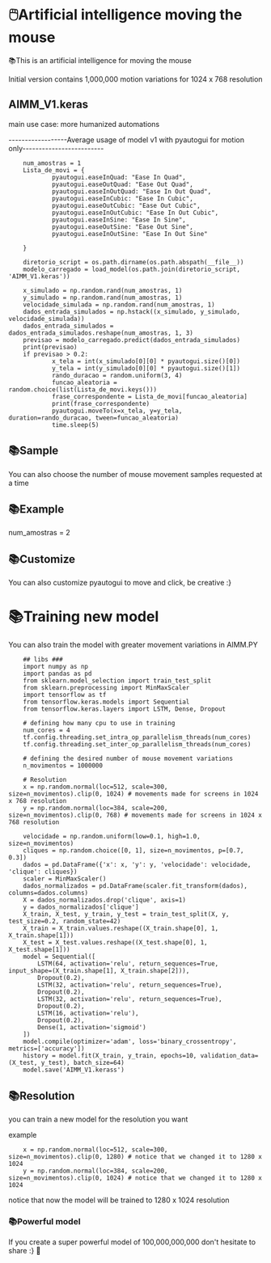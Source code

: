 # 🖱️Artificial intelligence moving the mouse 

📚This is an artificial intelligence for moving the mouse  


Initial version contains 1,000,000 motion variations for 1024 x 768 resolution

## AIMM_V1.keras

main use case:
more humanized automations


------------------Average usage of model v1 with pyautogui for motion only-------------------------
        
        num_amostras = 1  
        Lista_de_movi = {
                pyautogui.easeInQuad: "Ease In Quad",
                pyautogui.easeOutQuad: "Ease Out Quad",
                pyautogui.easeInOutQuad: "Ease In Out Quad",
                pyautogui.easeInCubic: "Ease In Cubic", 
                pyautogui.easeOutCubic: "Ease Out Cubic", 
                pyautogui.easeInOutCubic: "Ease In Out Cubic", 
                pyautogui.easeInSine: "Ease In Sine", 
                pyautogui.easeOutSine: "Ease Out Sine", 
                pyautogui.easeInOutSine: "Ease In Out Sine"

        }

        diretorio_script = os.path.dirname(os.path.abspath(__file__))
        modelo_carregado = load_model(os.path.join(diretorio_script, 'AIMM_V1.keras'))
        
        x_simulado = np.random.rand(num_amostras, 1) 
        y_simulado = np.random.rand(num_amostras, 1) 
        velocidade_simulada = np.random.rand(num_amostras, 1)  
        dados_entrada_simulados = np.hstack((x_simulado, y_simulado, velocidade_simulada))
        dados_entrada_simulados = dados_entrada_simulados.reshape(num_amostras, 1, 3)
        previsao = modelo_carregado.predict(dados_entrada_simulados)
        print(previsao)
        if previsao > 0.2:
                x_tela = int(x_simulado[0][0] * pyautogui.size()[0])
                y_tela = int(y_simulado[0][0] * pyautogui.size()[1])
                rando_duracao = random.uniform(3, 4)
                funcao_aleatoria = random.choice(list(Lista_de_movi.keys()))
                frase_correspondente = Lista_de_movi[funcao_aleatoria]
                print(frase_correspondente)
                pyautogui.moveTo(x=x_tela, y=y_tela, duration=rando_duracao, tween=funcao_aleatoria)
                time.sleep(5)

## 📚Sample 
You can also choose the number of mouse movement samples requested at a time
## 📚Example
num_amostras = 2 

## 📚Customize 

You can also customize pyautogui to move and click, be creative :}
# 📚Training new model

You can also train the model with greater movement variations in AIMM.PY
        
        ## libs ###
        import numpy as np
        import pandas as pd
        from sklearn.model_selection import train_test_split
        from sklearn.preprocessing import MinMaxScaler
        import tensorflow as tf
        from tensorflow.keras.models import Sequential
        from tensorflow.keras.layers import LSTM, Dense, Dropout
        
        # defining how many cpu to use in training
        num_cores = 4
        tf.config.threading.set_intra_op_parallelism_threads(num_cores)
        tf.config.threading.set_inter_op_parallelism_threads(num_cores)
        
        # defining the desired number of mouse movement variations
        n_movimentos = 1000000
        
        # Resolution
        x = np.random.normal(loc=512, scale=300, size=n_movimentos).clip(0, 1024) # movements made for screens in 1024 x 768 resolution
        y = np.random.normal(loc=384, scale=200, size=n_movimentos).clip(0, 768) # movements made for screens in 1024 x 768 resolution
        
        velocidade = np.random.uniform(low=0.1, high=1.0, size=n_movimentos)
        cliques = np.random.choice([0, 1], size=n_movimentos, p=[0.7, 0.3])
        dados = pd.DataFrame({'x': x, 'y': y, 'velocidade': velocidade, 'clique': cliques})
        scaler = MinMaxScaler()
        dados_normalizados = pd.DataFrame(scaler.fit_transform(dados), columns=dados.columns)
        X = dados_normalizados.drop('clique', axis=1)
        y = dados_normalizados['clique']
        X_train, X_test, y_train, y_test = train_test_split(X, y, test_size=0.2, random_state=42)
        X_train = X_train.values.reshape((X_train.shape[0], 1, X_train.shape[1]))
        X_test = X_test.values.reshape((X_test.shape[0], 1, X_test.shape[1]))
        model = Sequential([
            LSTM(64, activation='relu', return_sequences=True, input_shape=(X_train.shape[1], X_train.shape[2])),
            Dropout(0.2),
            LSTM(32, activation='relu', return_sequences=True),  
            Dropout(0.2),
            LSTM(32, activation='relu', return_sequences=True),  
            Dropout(0.2),
            LSTM(16, activation='relu'),  
            Dropout(0.2),
            Dense(1, activation='sigmoid')
        ])
        model.compile(optimizer='adam', loss='binary_crossentropy', metrics=['accuracy'])
        history = model.fit(X_train, y_train, epochs=10, validation_data=(X_test, y_test), batch_size=64)
        model.save('AIMM_V1.kerass')
        

## 📚Resolution 
you can train a new model for the resolution you want

example 

        x = np.random.normal(loc=512, scale=300, size=n_movimentos).clip(0, 1280) # notice that we changed it to 1280 x 1024
        y = np.random.normal(loc=384, scale=200, size=n_movimentos).clip(0, 1024) # notice that we changed it to 1280 x 1024

notice that now the model will be trained to 1280 x 1024 resolution




  
### 📚Powerful model
If you create a super powerful model of 100,000,000,000 don't hesitate to share :} 👋










                
